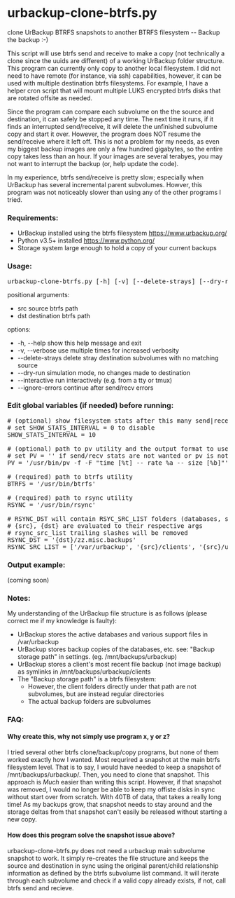 # urbackup-clone-btrfs.py
clone UrBackup BTRFS snapshots to another BTRFS filesystem -- Backup the backup :-)

This script will use btrfs send and receive to make a copy (not technically a clone since the uuids are different) of a working UrBackup folder structure.  This program can currently only copy to another local filesystem.  I did not need to have remote (for instance, via ssh) capabilities, however, it can be used with multiple destination btrfs filesystems.  For example, I have a helper cron script that will mount multiple LUKS encrypted btrfs disks that are rotated offsite as needed.

Since the program can compare each subvolume on the the source and destination, it can safely be stopped any time.  The next time it runs, if it finds an interrupted send/receive, it will delete the unfinished subvolume copy and start it over.  However, the program does NOT resume the send/receive where it left off.  This is not a problem for my needs, as even my biggest backup images are only a few hundred gigabytes, so the entire copy takes less than an hour.  If your images are several terabyes, you may not want to interrupt the backup (or, help update the code).

In my experience, btrfs send/receive is pretty slow; especially when UrBackup has several incremental parent subvolumes.  Howver, this program was not noticeably slower than using any of the other programs I tried.

### Requirements:
* UrBackup installed using the btrfs filesystem https://www.urbackup.org/
* Python v3.5+ installed https://www.python.org/
* Storage system large enough to hold a copy of your current backups

### Usage:
<pre>
urbackup-clone-btrfs.py [-h] [-v] [--delete-strays] [--dry-run] [--interactive] [--ignore-errors] src dst
</pre>

positional arguments:
  * src              source btrfs path
  * dst              destination btrfs path

options:
  * -h, --help       show this help message and exit
  * -v, --verbose    use multiple times for increased verbosity
  * --delete-strays  delete stray destination subvolumes with no matching source
  * --dry-run        simulation mode, no changes made to destination
  * --interactive    run interactively (e.g. from a tty or tmux)
  * --ignore-errors  continue after send/recv errors

### Edit global variables (if needed) before running:
<pre>
# (optional) show filesystem stats after this many send|receive tasks
# set SHOW_STATS_INTERVAL = 0 to disable
SHOW_STATS_INTERVAL = 10

# (optional) path to pv utility and the output format to use
# set PV = '' if send/recv stats are not wanted or pv is not installed
PV = '/usr/bin/pv -f -F "time [%t] -- rate %a -- size [%b]"'

# (required) path to btrfs utility
BTRFS = '/usr/bin/btrfs'

# (required) path to rsync utility
RSYNC = '/usr/bin/rsync'

# RSYNC_DST will contain RSYC_SRC_LIST folders (databases, symlinks, etc)
# {src}, {dst} are evaluated to their respective args
# rsync_src_list trailing slashes will be removed
RSYNC_DST = '{dst}/zz.misc.backups'
RSYNC_SRC_LIST = ['/var/urbackup', '{src}/clients', '{src}/urbackup']
</pre>

### Output example:
(coming soon)

### Notes:
My understanding of the UrBackup file structure is as follows (please correct me if my knowledge is faulty):
* UrBackup stores the active databases and various support files in /var/urbackup
* UrBackup stores backup copies of the databases, etc. see: "Backup storage path" in settings. (eg. /mnt/backups/urbackup)
* UrBackup stores a client's most recent file backup (not image backup) as symlinks in /mnt/backups/urbackup/clients
* The "Backup storage path" is a btrfs filesystem:
  * However, the client folders directly under that path are not subvolumes, but are instead regular directories
  * The actual backup folders are subvolumes

### FAQ:
#### Why create this, why not simply use program x, y or z?
I tried several other btrfs clone/backup/copy programs, but none of them worked exactly how I wanted.  Most requrired a snapshot at the main btrfs filesystem level.  That is to say, I would have needed to keep a snapshot of /mnt/backups/urbackup/.  Then, you need to clone that snapshot.  This approach is *Much* easier than writing this script.  However, if that snapshot was removed, I would no longer be able to keep my offiste disks in sync without start over from scratch.  With 40TB of data, that takes a really long time!  As my backups grow, that snapshot needs to stay around and the storage deltas from that snapshot can't easily be released without starting a new copy.
#### How does this program solve the snapshot issue above?
urbackup-clone-btrfs.py does not need a urbackup main subvolume snapshot to work.  It simply re-creates the file structure and keeps the source and destination in sync using the original parent/child relationship information as defined by the btrfs subvolume list command.  It will iterate through each subvolume and check if a valid copy already exists, if not, call btrfs send and recieve.


